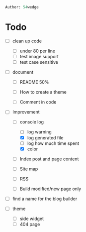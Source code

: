 ```meta
Author: 54wedge
```
# Todo
- [ ] clean up code
	- [ ] under 80 per line
	- [ ] test image support
	- [ ] test case sensitive

- [ ] document
	- [ ] README 50%
	- [ ] How to create a theme
	- [ ] Comment in code


- [ ] Improvement
	- [ ] console log
		- [ ] log warning
		- [x] log generated file
		- [ ] log how much time spent
		- [x] color
	- [ ] Index post and page content
	- [ ] Site map
	- [ ] RSS
	- [ ] Build modified/new page only


- [ ] find a name for the blog builder


- [ ] theme
	- [ ] side widget
	- [ ] 404 page
